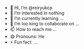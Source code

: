 - 👋 Hi, I’m @reiryukcp
- 👀 I’m interested in nothing
- 🌱 I’m currently learning ...
- 💞️ I’m loo king to collaborate on ...
- 📫 How to reach me ...
- 😄 Pronouns: He
- ⚡ Fun fact: ...

<!---
reiryukcp/reiryukcp is a ✨ special ✨ repository because its `README.md` (this file) appears on your GitHub profile.
You can click the Preview link to take a look at your changes.
--->
